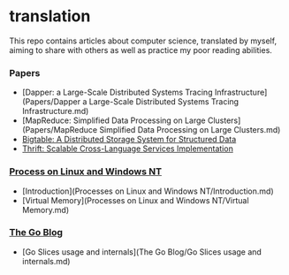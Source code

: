 # translation

This repo contains articles about computer science, translated by myself, aiming to share with others as well as practice my poor reading abilities.

### Papers

* [Dapper: a Large-Scale Distributed Systems Tracing Infrastructure](Papers/Dapper a Large-Scale Distributed Systems Tracing Infrastructure.md)
* [MapReduce: Simplified Data Processing on Large Clusters](Papers/MapReduce Simplified Data Processing on Large Clusters.md)
* [Bigtable: A Distributed Storage System for Structured Data]()
* [Thrift: Scalable Cross-Language Services Implementation]()

### [Process on Linux and Windows NT](http://www.tldp.org/LDP/LG/issue23/flower/page1.html)

* [Introduction](Processes on Linux and Windows NT/Introduction.md)
* [Virtual Memory](Processes on Linux and Windows NT/Virtual Memory.md)

### [The Go Blog](https://blog.golang.org/)

* [Go Slices usage and internals](The Go Blog/Go Slices usage and internals.md)
